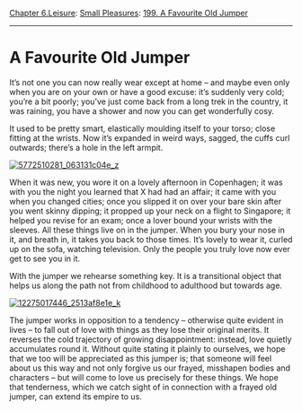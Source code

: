 [Chapter 6.Leisure](https://www.theschooloflife.com/thebookoflife/category/leisure/): [Small Pleasures](https://www.theschooloflife.com/thebookoflife/category/leisure/small-pleasures/): [199. A Favourite Old Jumper](https://www.theschooloflife.com/thebookoflife/a-favourite-old-jumper/)

* * *

# A Favourite Old Jumper

It’s not one you can now really wear except at home – and maybe even only when you are on your own or have a good excuse: it’s suddenly very cold; you’re a bit poorly; you’ve just come back from a long trek in the country, it was raining, you have a shower and now you can get wonderfully cosy. &nbsp;

It used to be pretty smart, elastically moulding itself to your torso; close fitting at the wrists. Now it’s expanded in weird ways, sagged, the cuffs curl outwards; there’s a hole in the left armpit.

[![5772510281_063131c04e_z](https://www.theschooloflife.com/thebookoflife/wp-content/uploads/2016/05/5772510281_063131c04e_z.jpg)](http://www.thebookoflife.org/wp-content/uploads/2016/05/5772510281_063131c04e_z.jpg)

When it was new, you wore it on a lovely afternoon in Copenhagen; it was with you the night you learned that X had had an affair; it came with you when you changed cities; once you slipped it on over your bare skin after you went skinny dipping; it propped up your neck on a flight to Singapore; it helped you revise for an exam; once a lover bound your wrists with the sleeves. All these things live on in the jumper. When you bury your nose in it, and breath in, it takes you back to those times. It’s lovely to wear it, curled up on the sofa, watching television. Only the people you truly love now ever get to see you in it.

With the jumper we rehearse something key. It is a transitional object that helps us along the path not from childhood to adulthood but towards age.

[![12275017446_2513af8e1e_k](https://www.theschooloflife.com/thebookoflife/wp-content/uploads/2016/05/12275017446_2513af8e1e_k.jpg)](http://www.thebookoflife.org/wp-content/uploads/2016/05/12275017446_2513af8e1e_k.jpg)

The jumper works in opposition to a tendency – otherwise quite evident in lives – to fall out of love with things as they lose their original merits. It reverses the cold trajectory of growing disappointment: instead, love quietly accumulates round it. Without quite stating it plainly to ourselves, we hope that we too will be appreciated as this jumper is; that someone will feel about us this way and not only forgive us our frayed, misshapen bodies and characters – but will come to love us precisely for these things. We hope that tenderness, which we catch sight of in connection with a frayed old jumper, can extend its empire to us.
